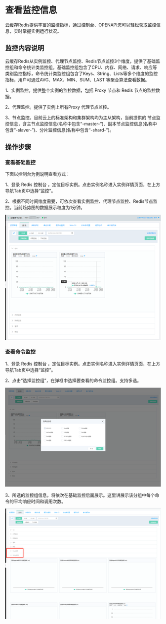 #  查看监控信息


云缓存Redis提供丰富的监控指标，通过控制台、OPENAPI您可以轻松获取监控信息，实时掌握实例运行状况。

##  监控内容说明

云缓存Redis从实例监控、代理节点监控、Redis节点监控3个维度，提供了基础监控组和命令统计类监控组。基础监控组包含了CPU、内存、网络、请求、响应等类别监控指标，命令统计类监控组包含了Keys、String、Lists等多个维度的监控指标，用户可通过AVG、MAX、MIN、SUM、LAST 等聚合算法查看数据。

1、实例监控。提供整个实例的监控数据，包括 Proxy 节点和 Redis 节点的监控数据。

2、代理监控。提供了实例上所有Proxy 代理节点监控。

3、节点监控。目前云上的标准架构和集群架构均为主从架构，当前提供的 节点监控信息，含主节点监控信息(名称中包含“-master-”)、副本节点监控信息(名称中包含“-slaver-”)、分片监控信息(名称中包含“-shard-”)。



##  操作步骤

###  查看基础监控

下面以控制台为例说明查看方式：

1、登录 Redis 控制台 ，定位目标实例。点击实例名称进入实例详情页面，在上方导航Tab页中选择“监控”。

2、根据不同时间维度需要，可依次查看实例监控、代理节点监控、Redis节点监控。当前趋势图的数据展示粒度为1分钟。

 ![](../../../../../image/Redis/Monitoring-1.png)



###  查看命令监控

1、登录 Redis 控制台 ，定位目标实例。点击实例名称进入实例详情页面，在上方导航Tab页中选择“监控”。

2、点击“选择监控组”，在弹框中选择要查看的命令监控组。支持多选。

 ![](../../../../../image/Redis/Monitoring-2.png)

3、所选的监控组信息，将依次在基础监控后面展示。这里讲展示该分组中每个命令的平均响应时间和调用次数。

 ![](../../../../../image/Redis/Monitoring-3.png)





